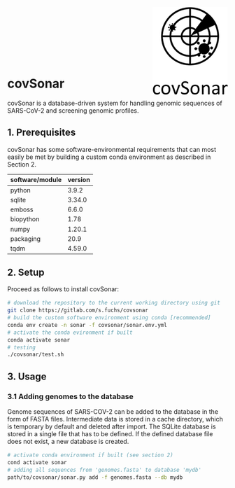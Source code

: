 <img src="logo.png"  width="171" height="200" align="right"><br><br><br><br><br><br><br>
# covSonar
covSonar is a database-driven system for handling genomic sequences of SARS-CoV-2 and screening genomic profiles.


## 1. Prerequisites
covSonar has some software-environmental requirements that can most easily be met by building a custom conda environment as described in Section 2.

| software/module       | version  |
|-----------------------|----------|
| python                | 3.9.2    |
| sqlite                | 3.34.0   |
| emboss                | 6.6.0    |
| biopython             | 1.78     |
| numpy                 | 1.20.1   |
| packaging             | 20.9     |
| tqdm                  | 4.59.0   |


## 2. Setup
Proceed as follows to install covSonar:
```sh
# download the repository to the current working directory using git 
git clone https://gitlab.com/s.fuchs/covsonar
# build the custom software environment using conda [recommended]
conda env create -n sonar -f covsonar/sonar.env.yml
# activate the conda evironment if built 
conda activate sonar
# testing
./covsonar/test.sh
```


## 3. Usage

### 3.1 Adding genomes to the database

Genome sequences of SARS-COV-2 can be added to the database in the form of FASTA files. Intermediate data is stored in a cache directory, which is temporary by default and deleted after import. The SQLite database is stored in a single file that has to be defined. If the defined database file does not exist, a new database is created.

```sh
# activate conda environment if built (see section 2)
cond activate sonar
# adding all sequences from 'genomes.fasta' to database 'mydb'
path/to/covsonar/sonar.py add -f genomes.fasta --db mydb
